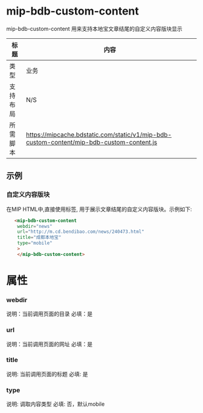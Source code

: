 ﻿# mip-bdb-custom-content 

mip-bdb-custom-content 用来支持本地宝文章结尾的自定义内容版块显示

标题|内容
----|----
类型|业务
支持布局|N/S
所需脚本|https://mipcache.bdstatic.com/static/v1/mip-bdb-custom-content/mip-bdb-custom-content.js

## 示例

### 自定义内容版块
在MIP HTML中,直接使用标签, 用于展示文章结尾的自定义内容版块。示例如下:

```html
   <mip-bdb-custom-content 
	webdir="news" 
	url="http://m.cd.bendibao.com/news/240473.html"
	title="成都本地宝"
	type="mobile"
	>
	</mip-bdb-custom-content>

```


# 属性

### webdir

说明：当前调用页面的目录
必填：是


### url

说明：当前调用页面的网址
必填：是

### title

说明: 当前调用页面的标题
必填: 是

### type

说明: 调取内容类型
必填: 否，默认mobile
    
